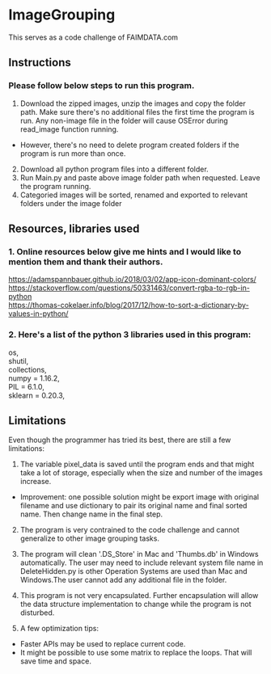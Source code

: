 # ImageGrouping
This serves as a code challenge of FAIMDATA.com
  
## Instructions
### Please follow below steps to run this program.
1. Download the zipped images, unzip the images and copy the folder path. Make sure there's no additional files the first time the program is run. Any non-image file in the folder will cause OSError during read_image function running. 
* However, there's no need to delete program created folders if the program is run more than once. 
2. Download all python program files into a different folder. 
3. Run Main.py and paste above image folder path when requested. Leave the program running.
4. Categoried images will be sorted, renamed and exported to relevant folders under the image folder

## Resources, libraries used
### 1. Online resources below give me hints and I would like to mention them and thank their authors. <br />
https://adamspannbauer.github.io/2018/03/02/app-icon-dominant-colors/ <br />
https://stackoverflow.com/questions/50331463/convert-rgba-to-rgb-in-python <br />
https://thomas-cokelaer.info/blog/2017/12/how-to-sort-a-dictionary-by-values-in-python/ <br />

### 2. Here's a list of the python 3 libraries used in this program: <br />
  os, <br />
  shutil, <br />
  collections,<br />
  numpy = 1.16.2, <br />
  PIL = 6.1.0, <br />
  sklearn = 0.20.3, <br />

## Limitations
Even though the programmer has tried its best, there are still a few limitations:

1. The variable pixel_data is saved until the program ends and that might take a lot of storage, especially when the size and number of the images increase. 
  *  Improvement: one possible solution might be export image with original filename and use dictionary to pair its original name and final sorted name. Then change name in the final step.<br />

2. The program is very contrained to the code challenge and cannot generalize to other image grouping tasks. <br />

3. The program will clean '.DS_Store' in Mac and 'Thumbs.db' in Windows automatically. The user may need to include relevant system file name in DeleteHidden.py is other Operation Systems are used than Mac and Windows.The user cannot add any additional file in the folder.<br />

4. This program is not very encapsulated. Further encapsulation will allow the data structure implementation to change while the program is not disturbed. <br />

5. A few optimization tips:
  *  Faster APIs may be used to replace current code. 
  *  It might be possible to use some matrix to replace the loops. That will save time and space.

